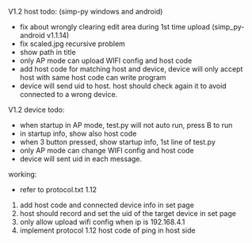 V1.2 host todo: (simp-py windows and android)
  * fix about wrongly clearing edit area during 1st time upload (simp_py-android v1.1.14)
  * fix scaled.jpg recursive problem 
  * show path in title 
  * only AP mode can upload WIFI config and host code 
  * add host code for matching host and device, device will only accept host with same host code can write program 
  * device will send uid to host. host should check again it to avoid connected to a wrong device.
  
V1.2 device todo:
  * when startup in AP mode, test.py will not auto run, press B to run
  * in startup info, show also host code
  * when 3 button pressed, show startup info, 1st line of test.py
  * only AP mode can change WIFI config and host code
  * device will sent uid in each message.
  
working:
  * refer to protocol.txt 1.12
  1. add host code and connected device info in set page
  2. host should record and set the uid of the target device in set page
  3. only allow upload wifi config when ip is 192.168.4.1
  4. implement protocol 1.12 host code of ping in host side
  